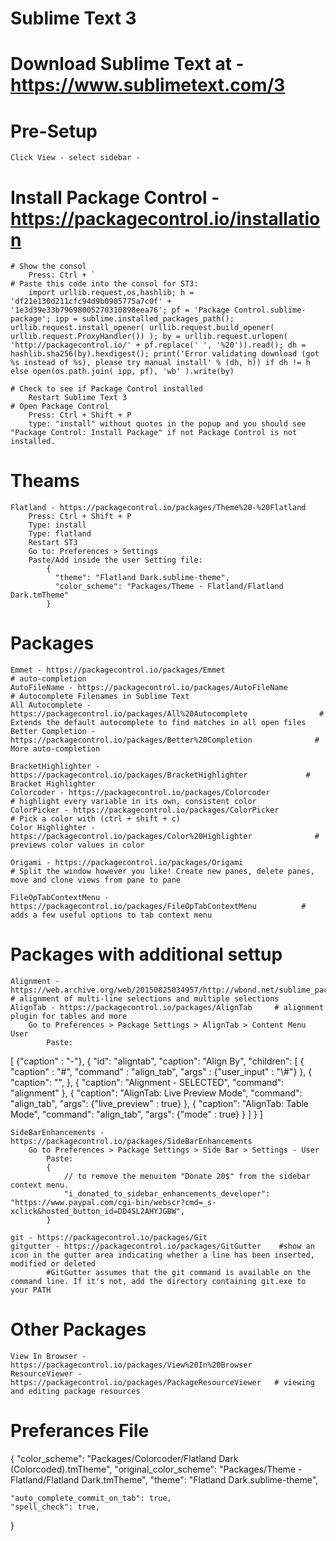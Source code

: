 # Sublime Text 3

# Download Sublime Text at - https://www.sublimetext.com/3

# Pre-Setup
	Click View - select sidebar -

# Install Package Control - https://packagecontrol.io/installation
	# Show the consol
		Press: Ctrl + `
	# Paste this code into the consol for ST3:
		import urllib.request,os,hashlib; h = 'df21e130d211cfc94d9b0905775a7c0f' + '1e3d39e33b79698005270310898eea76'; pf = 'Package Control.sublime-package'; ipp = sublime.installed_packages_path(); urllib.request.install_opener( urllib.request.build_opener( urllib.request.ProxyHandler()) ); by = urllib.request.urlopen( 'http://packagecontrol.io/' + pf.replace(' ', '%20')).read(); dh = hashlib.sha256(by).hexdigest(); print('Error validating download (got %s instead of %s), please try manual install' % (dh, h)) if dh != h else open(os.path.join( ipp, pf), 'wb' ).write(by)

	# Check to see if Package Control installed
		Restart Sublime Text 3
	# Open Package Control
		Press: Ctrl + Shift + P
		type: "install" without quotes in the popup and you should see "Package Control: Install Package" if not Package Control is not installed.


# Theams
	Flatland - https://packagecontrol.io/packages/Theme%20-%20Flatland
		Press: Ctrl + Shift + P
		Type: install
		Type: flatland
		Restart ST3
		Go to: Preferences > Settings
		Paste/Add inside the user Setting file:
			{
			  "theme": "Flatland Dark.sublime-theme",
			  "color_scheme": "Packages/Theme - Flatland/Flatland Dark.tmTheme"
			}


# Packages 
	Emmet - https://packagecontrol.io/packages/Emmet                            	        # auto-completion
	AutoFileName - https://packagecontrol.io/packages/AutoFileName              	        # Autocomplete Filenames in Sublime Text
	All Autocomplete - https://packagecontrol.io/packages/All%20Autocomplete    	        # Extends the default autocomplete to find matches in all open files
	Better Completion - https://packagecontrol.io/packages/Better%20Completion  	        # More auto-completion

	Bracket​Highlighter - https://packagecontrol.io/packages/BracketHighlighter  	        # Bracket​ Highlighter
	Colorcoder - https://packagecontrol.io/packages/Colorcoder                  	        # highlight every variable in its own, consistent color
	Color​Picker - https://packagecontrol.io/packages/Color​Picker                	        # Pick a color with (ctrl + shift + c)
	Color Highlighter - https://packagecontrol.io/packages/Color%20Highlighter  	        # previews color values in color

	Origami - https://packagecontrol.io/packages/Origami                                    # Split the window however you like! Create new panes, delete panes, move and clone views from pane to pane	
	
	File​Op​Tab​Context​Menu - https://packagecontrol.io/packages/FileOpTabContextMenu 	        # adds a few useful options to tab context menu


# Packages with additional settup
	Alignment - https://web.archive.org/web/20150825034957/http://wbond.net/sublime_packages/alignment 	# alignment of multi-line selections and multiple selections
	Align​Tab - https://packagecontrol.io/packages/AlignTab 	# alignment plugin for tables and more
		Go to Preferences > Package Settings > Align​Tab > Content Menu User
			Paste:
[
   {"caption" : "-"},
    {
      "id": "aligntab",
      "caption": "Align By",
      "children": [
              {
              "caption" : "#",
              "command" : "align_tab",
              "args"    : {"user_input" : "\\#"}
              },
              {
              "caption": "",
              },
              {
              "caption": "Alignment - SELECTED",
              "command": "alignment"
              },
              {
              "caption": "AlignTab: Live Preview Mode",
              "command": "align_tab",
              "args": {"live_preview" : true}
              },
              {
              "caption": "AlignTab: Table Mode",
              "command": "align_tab",
              "args": {"mode" : true}
              }
      ]
  }
]
			

	Side​Bar​Enhancements - https://packagecontrol.io/packages/SideBarEnhancements
		Go to Preferences > Package Settings > Side Bar > Settings - User
			Paste:
			{
				// to remove the menuitem "Donate 20$" from the sidebar context menu.
				"i_donated_to_sidebar_enhancements_developer": "https://www.paypal.com/cgi-bin/webscr?cmd=_s-xclick&hosted_button_id=DD4SL2AHYJGBW",
			}

	git - https://packagecontrol.io/packages/Git
	gitgutter - https://packagecontrol.io/packages/GitGutter 	#show an icon in the gutter area indicating whether a line has been inserted, modified or deleted
			#GitGutter assumes that the git command is available on the command line. If it's not, add the directory containing git.exe to your PATH

# Other Packages
	View In Browser - https://packagecontrol.io/packages/View%20In%20Browser
	ResourceViewer - https://packagecontrol.io/packages/PackageResourceViewer 	# viewing and editing package resources


# Preferances File
{
	"color_scheme": "Packages/Colorcoder/Flatland Dark (Colorcoded).tmTheme",
	"original_color_scheme": "Packages/Theme - Flatland/Flatland Dark.tmTheme",
	"theme": "Flatland Dark.sublime-theme",
	
	"auto_complete_commit_on_tab": true,
	"spell_check": true,
}


